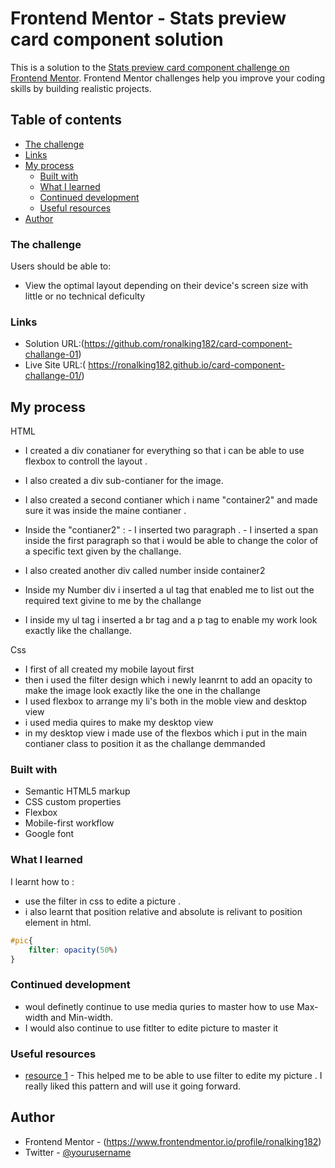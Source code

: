 # Frontend Mentor - Stats preview card component solution

This is a solution to the [Stats preview card component challenge on Frontend Mentor](https://www.frontendmentor.io/challenges/stats-preview-card-component-8JqbgoU62). Frontend Mentor challenges help you improve your coding skills by building realistic projects. 

## Table of contents

  - [The challenge](#the-challenge)
  - [Links](#links)
- [My process](#my-process)
  - [Built with](#built-with)
  - [What I learned](#what-i-learned)
  - [Continued development](#continued-development)
  - [Useful resources](#useful-resources)
- [Author](#author)


### The challenge

Users should be able to:

- View the optimal layout depending on their device's screen size with little or no technical deficulty 

### Links

- Solution URL:(https://github.com/ronalking182/card-component-challange-01)
- Live Site URL:( https://ronalking182.github.io/card-component-challange-01/)

## My process
HTML
- I created a div conatianer for everything so that i can be able to use flexbox to controll the layout .
- I also created a div sub-contianer for the image.
- I also created a second contianer which i name "container2" and made sure it was inside the maine contianer .
- Inside the "contianer2" : - I inserted two paragraph .
                            - I inserted a span inside the first paragraph so that i would be able to change the color of a specific text given by the challange.
                            
- I also created another div called number inside container2
- Inside my Number div i inserted a ul tag that enabled me to list out the required text givine to me by the challange
- I inside my ul tag i inserted a br tag and a p tag to enable my work look exactly like the challange.


Css
- I first of all created my mobile layout first 
- then i used the filter design which i newly leanrnt to add an opacity to make the image look exactly like the one in the challange 
- I used flexbox to arrange my li's both in the moble view and desktop view
- i used media quires to make my desktop view 
- in my desktop view i made use of the flexbos which i put in the main contianer class to position  it as the challange demmanded



### Built with

- Semantic HTML5 markup
- CSS custom properties
- Flexbox
- Mobile-first workflow
- Google font 


### What I learned

I learnt how to :
- use the filter in css to edite a picture .
- i also learnt that position relative and absolute is relivant to position element in html.

```css
#pic{
    filter: opacity(50%)
}
```

### Continued development

 - woul definetly continue to use media quries to master how to use Max-width and Min-width.
 - I would also continue to use fitlter to edite picture to master it 



### Useful resources

- [ resource 1](https://www.w3schools.com/cssref/css3_pr_filter.asp) - This helped me  to be able to use filter to edite my picture . I really liked this pattern and will use it going forward.

## Author

- Frontend Mentor - (https://www.frontendmentor.io/profile/ronalking182)
- Twitter - [@yourusername](https://www.twitter.com/kingdavidabu)


